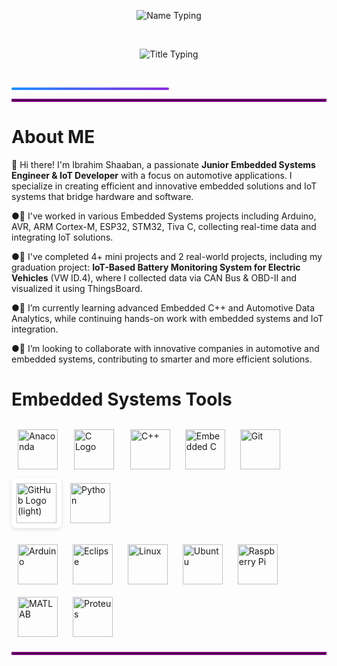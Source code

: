 <!-- الاسم -->
<p align="center">
  <img src="https://readme-typing-svg.herokuapp.com?font=Fira+Code&size=32&duration=3000&pause=1000&color=1E90FF&center=true&width=700&lines=Ibrahim+Shaaban" alt="Name Typing" />
</p>

<br>

<!-- العنوان -->
<p align="center">
  <img src="https://readme-typing-svg.herokuapp.com?font=Fira+Code&size=24&duration=3000&pause=1000&color=FF5733,FF8D1A&center=true&width=700&lines=Junior+Embedded+Engineer+And+IoT+Developer;Automotive+Engineer" alt="Title Typing" />
</p>

<br>

<!-- خط الفاصل بين السكشنات -->
<p align="center">
  <div style="background: linear-gradient(to right, #1E90FF, #8A2BE2); height: 4px; width: 50%; border-radius: 2px;"></div>
</p>
<hr style="border: 2px solid purple;">

# **About ME**


👋 Hi there! I'm Ibrahim Shaaban, a passionate **Junior Embedded Systems Engineer & IoT Developer** with a focus on automotive applications. I specialize in creating efficient and innovative embedded solutions and IoT systems that bridge hardware and software.  

●🔭 I've worked in various Embedded Systems projects including Arduino, AVR, ARM Cortex-M, ESP32, STM32, Tiva C, collecting real-time data and integrating IoT solutions.  

●🤖 I've completed 4+ mini projects and 2 real-world projects, including my graduation project: **IoT-Based Battery Monitoring System for Electric Vehicles** (VW ID.4), where I collected data via CAN Bus & OBD-II and visualized it using ThingsBoard.    

●🌱 I’m currently learning advanced Embedded C++ and Automotive Data Analytics, while continuing hands-on work with embedded systems and IoT integration.  

●🤝 I’m looking to collaborate with innovative companies in automotive and embedded systems, contributing to smarter and more efficient solutions.

# Embedded Systems Tools
<!-- الصف الأول -->
<p align="left">
  <img src="https://cdn.jsdelivr.net/gh/devicons/devicon@latest/icons/anaconda/anaconda-original.svg" width="64" height="64" alt="Anaconda" style="margin: 10px;" /> 
  <img src="https://upload.wikimedia.org/wikipedia/commons/1/19/C_Logo.png" width="64" height="64" alt="C Logo" style="margin: 12px;" />
  <img src="https://cdn.jsdelivr.net/gh/devicons/devicon@latest/icons/cplusplus/cplusplus-original.svg" width="64" height="64" alt="C++" style="margin: 10px;" />
  <img src="https://cdn.jsdelivr.net/gh/devicons/devicon@latest/icons/embeddedc/embeddedc-original.svg" width="64" height="64" alt="Embedded C" style="margin: 10px;" /> 
  <img src="https://cdn.jsdelivr.net/gh/devicons/devicon@latest/icons/git/git-plain.svg" width="64" height="64" alt="Git" style="margin: 10px;" />
  <img src="https://upload.wikimedia.org/wikipedia/commons/9/91/Octicons-mark-github.svg"
     width="64" height="64" alt="GitHub Logo (light)"
     style="background: white; padding: 8px; border-radius: 8px; box-shadow: 0 2px 6px rgba(0,0,0,0.12);" />
  <img src="https://cdn.jsdelivr.net/gh/devicons/devicon@latest/icons/python/python-original.svg" width="64" height="64" alt="Python" style="margin: 10px;" />
  
</p>

<!-- الصف الثاني -->
<p align="left">
  <img src="https://cdn.jsdelivr.net/gh/devicons/devicon@latest/icons/arduino/arduino-original.svg" width="64" height="64" alt="Arduino" style="margin: 10px;" />
  <img src="https://cdn.jsdelivr.net/gh/devicons/devicon@latest/icons/eclipse/eclipse-original.svg" width="64" height="64" alt="Eclipse" style="margin: 10px;" />
  <img src="https://cdn.jsdelivr.net/gh/devicons/devicon@latest/icons/linux/linux-original.svg" width="64" height="64" alt="Linux" style="margin: 10px;" />
  <img src="https://commons.wikimedia.org/wiki/Special:Redirect/file/Ubuntu-logo-no-wordmark-solid-o-2022.svg" width="64" height="64" alt="Ubuntu" style="margin: 10px;" />
  <img src="https://cdn.jsdelivr.net/gh/devicons/devicon@latest/icons/raspberrypi/raspberrypi-original.svg" width="64" height="64" alt="Raspberry Pi" style="margin: 10px;" />
  <img src="https://cdn.jsdelivr.net/gh/devicons/devicon@latest/icons/matlab/matlab-original.svg" width="64" height="64" alt="MATLAB" style="margin: 10px;" />
  <img src="https://assets.streamlinehq.com/image/private/w_30,h_30,ar_1/f_auto/v1/icons/logos/proteus-m6yuuf4xb9n49h83irqsfn.png/proteus-9iq1io6zwhr4e131ry1sex.png?_a=DATAg1XyZAA0" alt="Proteus" width="64" height="64" style="margin: 10px;" />
</p>




<hr style="border: 2px solid purple;">
